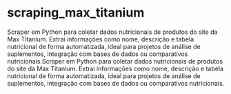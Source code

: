 # scraping_max_titanium
 Scraper em Python para coletar dados nutricionais de produtos do site da Max Titanium. Extrai informações como nome, descrição e tabela nutricional de forma automatizada, ideal para projetos de análise de suplementos, integração com bases de dados ou comparativos nutricionais.Scraper em Python para coletar dados nutricionais de produtos do site da Max Titanium. Extrai informações como nome, descrição e tabela nutricional de forma automatizada, ideal para projetos de análise de suplementos, integração com bases de dados ou comparativos nutricionais.
